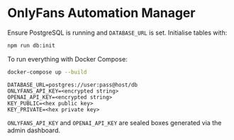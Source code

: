 # OnlyFans Automation Manager

Ensure PostgreSQL is running and `DATABASE_URL` is set. Initialise tables with:
```bash
npm run db:init
```

To run everything with Docker Compose:
```bash
docker-compose up --build
```



```
DATABASE_URL=postgres://user:pass@host/db
ONLYFANS_API_KEY=<encrypted string>
OPENAI_API_KEY=<encrypted string>
KEY_PUBLIC=<hex public key>
KEY_PRIVATE=<hex private key>
```

`ONLYFANS_API_KEY` and `OPENAI_API_KEY` are sealed boxes generated via the admin dashboard.
